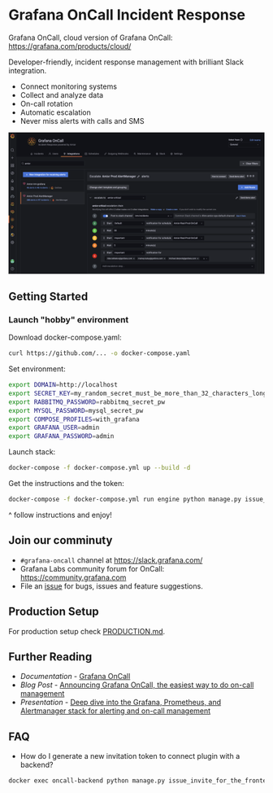 # Grafana OnCall Incident Response
Grafana OnCall, cloud version of Grafana OnCall: https://grafana.com/products/cloud/

Developer-friendly, incident response management with brilliant Slack integration.
- Connect monitoring systems
- Collect and analyze data
- On-call rotation
- Automatic escalation
- Never miss alerts with calls and SMS

![Grafana OnCall Screenshot](screenshot.png)

## Getting Started

### Launch "hobby" environment

Download docker-compose.yaml:
```bash
curl https://github.com/... -o docker-compose.yaml
```

Set environment:
```bash
export DOMAIN=http://localhost
export SECRET_KEY=my_random_secret_must_be_more_than_32_characters_long
export RABBITMQ_PASSWORD=rabbitmq_secret_pw
export MYSQL_PASSWORD=mysql_secret_pw
export COMPOSE_PROFILES=with_grafana
export GRAFANA_USER=admin
export GRAFANA_PASSWORD=admin
```

Launch stack:
```bash
docker-compose -f docker-compose.yml up --build -d
```

Get the instructions and the token:
```bash
docker-compose -f docker-compose.yml run engine python manage.py issue_invite_for_the_frontend --override
```

^ follow instructions and enjoy!

## Join our comminuty
- `#grafana-oncall` channel at https://slack.grafana.com/
- Grafana Labs community forum for OnCall: https://community.grafana.com
- File an [issue](https://github.com/grafana/oncall/issues) for bugs, issues and feature suggestions.

## Production Setup

For production setup check [PRODUCTION.md](PRODUCTION.md).

## Further Reading
- *Documentation* - [Grafana OnCall](https://grafana.com/docs/grafana-cloud/oncall/)
- *Blog Post* - [Announcing Grafana OnCall, the easiest way to do on-call management](https://grafana.com/blog/2021/11/09/announcing-grafana-oncall/)
- *Presentation* - [Deep dive into the Grafana, Prometheus, and Alertmanager stack for alerting and on-call management](https://grafana.com/go/observabilitycon/2021/alerting/?pg=blog)

## FAQ

- How do I generate a new invitation token to connect plugin with a backend?
```bash
docker exec oncall-backend python manage.py issue_invite_for_the_frontend --override
```
